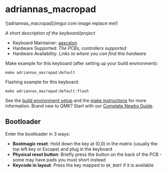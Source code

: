 # adriannas_macropad

![adriannas_macropad](imgur.com image replace me!)

*A short description of the keyboard/project*

* Keyboard Maintainer: [aascalon](https://github.com/aascalon)
* Hardware Supported: *The PCBs, controllers supported*
* Hardware Availability: *Links to where you can find this hardware*

Make example for this keyboard (after setting up your build environment):

    make adriannas_macropad:default

Flashing example for this keyboard:

    make adriannas_macropad:default:flash

See the [build environment setup](https://docs.qmk.fm/#/getting_started_build_tools) and the [make instructions](https://docs.qmk.fm/#/getting_started_make_guide) for more information. Brand new to QMK? Start with our [Complete Newbs Guide](https://docs.qmk.fm/#/newbs).

## Bootloader

Enter the bootloader in 3 ways:

* **Bootmagic reset**: Hold down the key at (0,0) in the matrix (usually the top left key or Escape) and plug in the keyboard
* **Physical reset button**: Briefly press the button on the back of the PCB - some may have pads you must short instead
* **Keycode in layout**: Press the key mapped to `QK_BOOT` if it is available
